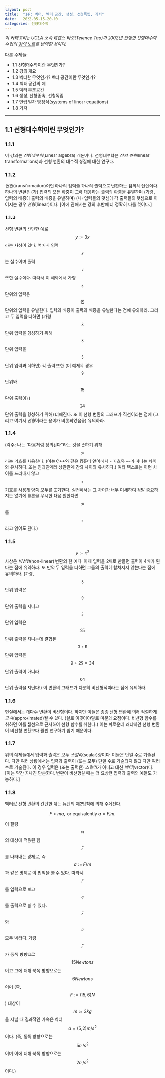 ```yaml
---
layout: post
title:  "1주: 벡터, 벡터 공간, 생성, 선형독립, 기저"
date:   2022-05-15-20-00
categories: 선형대수학
---
```

*이 카테고리는 UCLA 소속 테렌스 타오(Terence Tao)가 2002년 진행한 선형대수학 수업의 [강의 노트](https://www.math.ucla.edu/~tao/resource/general/115a.3.02f/)를 번역한 것이다.*

다룬 주제들:

- 1.1 선형대수학이란 무엇인가?
- 1.2 강의 개요
- 1.3 벡터란 무엇인가? 벡터 공간이란 무엇인가?
- 1.4 벡터 공간의 예
- 1.5 벡터 부분공간
- 1.6 생성, 선형종속, 선형독립
- 1.7 연립 일차 방정식(systems of linear equations)
- 1.8 기저

---

## 1.1 선형대수학이란 무엇인가?

### 1.1.1

이 강의는 *선형대수학*(Linear algebra) 개론이다. 선형대수학은 *선형 변환*(linear transformations)과 선형 변환의 대수적 성질에 대한 연구다.

### 1.1.2

*변환*(transformation)이란 하나의 입력을 하나의 출력으로 변환하는 임의의 연산이다. 하나의 변환은 (가) 입력의 모든 확충이 그에 대응하는 출력의 확충을 유발하며 (가령, 입력의 배증이 출력의 배증을 유발하며) (나) 입력들의 덧셈이 각 출력들의 덧셈으로 이어지는 경우 *선형*(linear)이다. \[이에 관해서는 강의 후반에 더 정확히 다룰 것이다.\]

### 1.1.3

선형 변환의 간단한 예로 $$y:=3x$$라는 사상이 있다. 여기서 입력 $$x$$는 실수이며 출력 $$y$$ 또한 실수이다. 따라서 이 예제에서 가령 $$5$$ 단위의 입력은 $$15$$ 단위의 입력을 유발한다. 입력의 배증이 출력의 배증을 유발한다는 점에 유의하라. 그리고 두 입력을 더하면 (가령 $$8$$ 단위 입력을 형성하기 위해 $$3$$ 단위 입력을 $$5$$ 단위 입력과 더하면) 각 출력 또한 (이 예제의 경우 $$9$$ 단위와 $$15$$ 단위 출력이) ($$24$$ 단위 출력을 형성하기 위해) 더해진다. 또 이 선형 변환의 그래프가 직선이라는 점에 (그리고 여기서 *선형*이라는 용어가 비롯되었음을) 유의하라.

### 1.1.4

(각주: 나는 "다음처럼 정의된다"라는 것을 뜻하기 위해 $$:=$$라는 기호를 사용한다. (이는 C++와 같은 컴퓨터 언어에서 `=` 기호와 `==`가 지니는 차이와 유사하다. 또는 인과관계와 상관관계 간의 차이와 유사하다.) 여타 텍스트는 이런 차이를 드러내지 않고 $$=$$ 기호를 사용해 양쪽 모두를 표기한다. 실전에서는 그 차이가 너무 미세하여 정말 중요하지는 않기에 콜론을 무시한 다음 원한다면 $$:=$$를 $$=$$라고 읽어도 된다.)

### 1.1.5

$$y:=x^2$$ 사상은 *비선형*(non-linear) 변환의 한 예다. 이제 입력을 2배로 만들면 출력이 4배가 된다는 점에 유의하라. 또 만약 두 입력을 더하면 그들의 출력이 합쳐지지 않는다는 점에 유의하라. (가령, $$3$$ 단위 입력은 $$9$$ 단위 출력을 지니고 $$5$$ 단위 입력은 $$25$$ 단위 출력을 지니는데 결합된 $$3+5$$ 단위 입력은 $$9+25=34$$ 단위 출력이 아니라 $$64$$ 단위 출력을 지닌다!) 이 변환의 그래프가 다분히 비선형적이라는 점에 유의하라.

### 1.1.6

현실에서는 대다수 변환이 비선형이다. 하지만 이들은 종종 선형 변환에 의해 적절하게 *근사*(approximated)될 수 있다. (실로 이것이야말로 미분의 요점이다. 비선형 함수를 취하면 이를 접선으로 근사하여 선형 함수를 취한다.) 이는 이로운데 왜냐하면 선형 변환이 비선형 변환보다 훨씬 연구하기 쉽기 때문이다.

### 1.1.7

위의 예제들에서 입력과 출력은 모두 *스칼라*(scalar)량이다. 이들은 단일 수로 기술된다. 다만 여러 상황에서는 입력과 출력이 (또는 모두) 단일 수로 기술되지 않고 다만 여러 수로 기술된다. 이 경우 입력은 (또는 출력은) *스칼라*가 아니고 대신 *벡터*(vector)다. \[이는 약간 지나친 단순화다. 변환이 비선형일 때는 더 요상한 입력과 출력의 예들도 가능하다.\]

### 1.1.8

벡터값 선형 변환의 간단한 예는 뉴턴의 제2법칙에 의해 주어진다.

$$
F=ma,\textrm{ or equivalently }a=F/m.
$$

이 질량 $$m$$의 대상에 적용된 힘 $$F$$를 나타내는 명제로, 즉 $$a:=F/m$$과 같은 명제로 이 법칙을 볼 수 있다. 따라서 $$F$$를 입력으로 보고 $$a$$를 출력으로 볼 수 있다. $$F$$와 $$a$$ 모두 벡터다. 가령 $$F$$가 동쪽 방향으로 $$15 Newtons$$이고 그에 더해 북쪽 방향으로는 $$6 Newtons$$이며 (즉, $$F:=(15,6)N$$) 대상이 $$m:=3kg$$을 지닐 때 결과적인 가속은 벡터 $$a=(5,2)m/s^2$$이다. (즉, 동쪽 방향으로는 $$5m/s^2$$이며 이에 더해 북쪽 방향으로는 $$2m/s^2$$이다.)